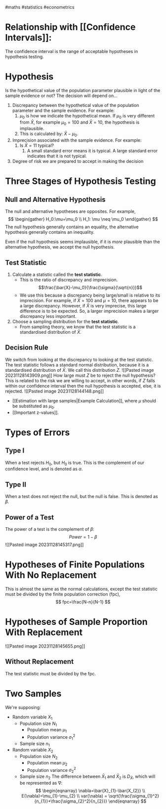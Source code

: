 #maths #statistics #econometrics
# Relationship with [[Confidence Intervals]]:
The confidence interval is the range of acceptable hypotheses in hypothesis testing.
# Hypothesis
Is the hypothetical value of the population parameter plausible in light of the sample evidence or not?
The decision will depend on...
1. Discrepancy between the hypothetical value of the population parameter and the sample evidence. For example:
	1. $\mu_0$ is how we indicate the hypothetical mean. If $\mu_0$ is very different from $\bar{X}$, for example $\mu_0=100$ and $\bar{X}=10$, the hypothesis is implausible.
	2. This is calculated by: $\bar{X}-\mu_0$.
2. Imprecision associated with the sample evidence. For example:
	1. Is $\bar{X}=11$ typical?
		1. A small standard error means it is typical. A large standard error indicates that it is not typical.
3. Degree of risk we are prepared to accept in making the decision
# Three Stages of Hypothesis Testing
## Null and Alternative Hypothesis
The null and alternative hypotheses are opposites. For example,
$$
\begin{gather}
H_0:\mu=\mu_0 \\
H_1: \mu \neq \mu_0
\end{gather}
$$
The null hypothesis generally contains an equality, the alternative hypothesis generally contains an inequality.

Even if the null hypothesis seems implausible, if it is *more* plausible than the alternative hypothesis, we accept the null hypothesis.
## Test Statistic
1. Calculate a statistic called the **test statistic**.
	- This is the ratio of discrepancy and imprecision. $$\frac{\bar{X}-\mu_0}{\frac{\sigma}{\sqrt{n}}}$$
	- We use this because a discrepancy being large/small is relative to its imprecision. For example, if $\bar{X}=100$ and $\mu=10$, there appears to be a large discrepancy. However, if $\bar{X}$ is very imprecise, this large difference is to be expected. So, a larger imprecision makes a larger discrepancy less important.
2. Choose a sampling distribution for the **test statistic**.
	- From sampling theory, we know that the test statistic is a standardised distribution of $\bar{X}$.
## Decision Rule
We switch from looking at the discrepancy to looking at the test statistic.
The test statistic follows a standard normal distribution, because it is a standardised distribution of $\bar{X}$. We call this distribution $Z$.
![[Pasted image 20231128143909.png]]
How large must $Z$ be to reject the null hypothesis?
This is related to the risk we are willing to accept, in other words, if $Z$ falls within our confidence interval then the null hypothesis is accepted, else, it is rejected.
![[Pasted image 20231128144148.png]]
- [[Estimation with large samples|Example Calculation]], where $\mu$ should be substituted as $\mu_0$.
- [[Important z-values]].
# Types of Errors
## Type I
When a test rejects $H_0$, but $H_0$ is true. This is the complement of our confidence level, and is denoted as $\alpha$.
## Type II
When a test does not reject the null, but the null is false. This is denoted as $\beta$.
## Power of a Test
The power of a test is the complement of $\beta$: $$Power=1-\beta$$
![[Pasted image 20231128145317.png]]
# Hypotheses of Finite Populations With No Replacement
This is almost the same as the normal calculations, except the test statistic must be divided by the finite population correction (fpc),
$$
fpc=\frac{N-n}{N-1}
$$
# Hypotheses of Sample Proportion With Replacement
![[Pasted image 20231128145655.png]]
## Without Replacement
The test statistic must be divided by the fpc.
# Two Samples
We're supposing:
- Random variable $X_1$
	- Population size $N_1$
		- Population mean $\mu_1$
		- Population variance $\sigma_1^2$
	- Sample size $n_1$
- Random variable $X_2$
	- Population size $N_2$
		- Population mean $\mu_2$
		- Population variance $\sigma_2^2$
	- Sample size $n_2$
The difference between $\bar{X}_1$ and $\bar{X}_2$ is $D_\bar{X}$, which will be represented as $\nabla$:
$$
\begin{eqnarray}
\nabla=\bar{X}_{1}-\bar{X_{2}} \\
E(\nabla)=\mu_{1}-\mu_{2} \\
var(\nabla) = \sqrt{\frac{\sigma_{1}^2}{n_{1}}+\frac{\sigma_{2}^2}{n_{2}}}
\end{eqnarray}
$$
